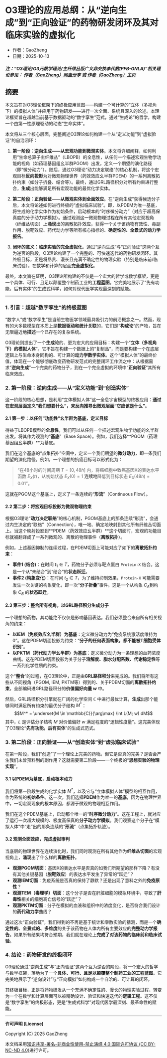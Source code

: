 # O3理论的应用总纲：从“逆向生成”到“正向验证”的药物研发闭环及其对临床实验的虚拟化

- 作者：GaoZheng
- 日期：2025-10-13

#### ***注：“O3理论/O3元数学理论/主纤维丛版广义非交换李代数(PFB-GNLA)”相关理论参见： [作者（GaoZheng）网盘分享](https://drive.google.com/drive/folders/1lrgVtvhEq8cNal0Aa0AjeCNQaRA8WERu?usp=sharing) 或 [作者（GaoZheng）主页](https://mymetamathematics.blogspot.com)***

## 摘要
本文旨在对O3理论框架下的终极应用蓝图——构建一个可计算的“立体（多视角下）的模拟人体”并应用于药物研发——进行一次全面、系统且深入的论述。本理论框架旨在超越当前基于数据驱动的“数字孪生”范式，通过“生成论”的哲学，构建一个由第一性原理驱动的动态“生命实体”。

本文将从三个核心层面，完整阐述O3理论如何构建一个从“定义功能”到“虚拟验证”的自洽闭环：
1.  **第一阶段：逆向生成——从宏观功能到微观实体**。本文将详细阐释，如何利用“生命总算子主纤维丛”（LBOPB）的全息性，从任何一个描述宏观生物学功能的视角（如药理基因组幺半群PGOM）出发，定义一个期望的演化路径（即“微分动力”）。随后，通过O3理论“动力决定联络”的核心机制，将这个宏观目标**反向投影**为对微观物理世界（药效效应幺半群PDEM）的一系列离散拓扑约束（如分子折叠、结合等）。最终，通过GRL路径积分对所有约束进行整合，**生成**出能够满足所有宏观功能的最优化学实体。

2.  **第二阶段：正向验证——从微观实体到全面效应**。在“逆向生成”获得候选分子后，本文将论述如何进行终极的“虚拟临床试验”。即，以PDEM为唯一基底，将生成的化学实体作为初始条件，启动根本的“时序微分动力”（对应于超高保真度的分子动力学模拟）。通过观测这一微观物理过程在所有其他宏观视角（纤维丛切面）上**涌现**出的离散拓扑效应，获得一个关于该药物有效性、毒副作用、脱靶效应、药代动力学等所有核心指标的、**确定性的、全景式的动力学报告**。

3.  **闭环的意义：临床实验的完全虚拟化**。通过“逆向生成”与“正向验证”这两个互为逆否的阶段，O3理论构建了一个完整的、可快速迭代的药物研发闭环。其终极目标，正是将昂贵、漫长且充满不确定性的物理实验（特别是临床前/临床试验），在数学和计算的层面**完全虚拟化**。

最终，本文旨在证明，O3理论所构建的不仅是一个宏大的哲学或数学框架，更是一个具体、可行、且足以颠覆整个制药工业的**工程蓝图**。它完美地展示了“先有功能，后有实体”的生成式科学，如何对现代医学实现最深刻的赋能。

---

### **1. 引言：超越“数字孪生”的终极蓝图**

“数字人”或“数字孪生”是当前生物医学领域最具吸引力的前沿概念之一。然而，现有的大多数模型在本质上是**数据驱动和统计关联**的，它们是“**构成论**”的产物，旨在无限逼近地**描述**一个已存在的复杂系统。

O3理论则提出了一个**生成论**的、更为宏大的应用目标：构建一个“**立体（多视角下）的模拟人体**”。它不旨在构建一个数据上的“复制品”，而是要构建一个在底层逻辑上与生命本身同构的、可计算的**动力学数学实体**。这个“模拟人体”的最终价值，体现在一个能够彻底改变药物研发范式的完整闭环工作流之中：从根据需求“**逆向生成**”一个完美的药物分子，到在一个完全虚拟的环境中“**正向验证**”其所有临床效应。

### **2. 第一阶段：逆向生成——从“定义功能”到“创造实体”**

这一阶段的核心思想，是利用“立体模拟人体”这一全息宇宙模型的终极应用：**通过在宏观层面定义“我们想要什么”，来反向推导出微观层面“它应该是什么”**。

#### **2.1 第一步：以任何“功能性”幺半群为基底，定义目标**

得益于LBOPB模型的**全息性**，我们可以从任何一个描述宏观生物学功能的幺半群出发，将其作为观测的“**基底**”（Base Space）。例如，我们选择**PGOM（药理基因组幺半群）**为基底。

我们在这个基底的“点集拓扑”空间中，定义一个我们期望的**微分动力**，即一条我们期望的演化路径。例如，一个理想的抗癌目标可以形式化为：
> “在48小时的时间周期 $T=[0, 48h]$ 内，将癌细胞中致癌基因X的表达水平函数 $E_X(t)$，从初始状态 $E_X(0)=1$ **连续地**降低到目标状态 $E_X(48h)=0.01$”。

这就在PGOM这个基底上，定义了一条连续的“**形流**”（Continuous Flow）。

#### **2.2 第二步：将宏观目标投影为微观物理约束**

根据O3理论“**动力决定联络**”的核心机制，PGOM基底上的那条连续“形流”，会通过内生决定的“联络”（Connection），唯一地、确定地映射到其他所有纤维丛切面上。当这个映射投影到**PDEM（药效效应幺半群）**这个切面时，宏观的功能目标就被翻译成了一系列微观的、离散的物理事件（**离散拓扑**）。

例如，上述基因抑制的连续过程，在PDEM切面上可能对应了如下的**离散拓扑约束**：
* **事件1 (结合)**：在时间 $t_1 \in T$，药物分子必须与靶点蛋白 `Protein-X` 结合。这是一个从“未结合”到“结合”的**状态跃迁**。
* **事件2 (构象变化)**：在时间 $t_2 \in T$，为了维持抑制效果，`Protein-X` 可能需要发生一次关键的构象变化，即一次“**分子折叠**”事件。这是一个从构象 $C_A$到构象 $C_B$ 的**状态跃迁**。

#### **2.3 第三步：整合所有视角，以GRL路径积分生成分子**

一个理想的药物，其功能绝不仅仅是影响基因表达。我们必须整合来自所有相关视角的约束：
* **以IEM（免疫效应幺半群）为基底**：定义微分动力为“免疫系统激活度维持为0”。这在PDEM切面投影为约束：“**分子的任何表面构象，都不能被T细胞受体识别**”。
* **以PKTM（药代动力学幺半群）为基底**：定义微分动力为一条理想的血药浓度曲线。这在PDEM切面投影为关于分子**溶解度、脂水分配系数、代谢稳定性**等一系列化学性质的约束。

这个“**整合**”的过程，在O3理论中，正是由**GRL路径积分**来完成的。我们将所有这些从不同视角（PGOM, IEM, PKTM等）得到的、关于PDEM切面的**离散拓扑约束**，全部编码进GRL路径积分的**价值偏好向量 $w$** 中。

然后，GRL路径积分引擎就在广阔的化学空间 $\mathbb{C}$ 中进行最优计算，**生成**出那个能够同时满足所有约束的最优分子结构 $M^*$：
$$M^* = \underset{M \in \mathbb{C}}{\arg\max} \int L(M; w) dM$$
其中，$L$ 是评估分子结构 $M$ 对价值偏好 $w$ 满足程度的“逻辑性度量”。这完美体现了O3理论“**先有功能，后有实体**”的生成式范式。

### **3. 第二阶段：正向验证——从“创造实体”到“虚拟临床试验”**

在第一阶段，我们“创造”了一个理论上完美的药物。但它是否真的完美？是否会产生我们未曾预料到的副作用？这就需要第二阶段——一个终极的“**思想实验的物理实现**”。

#### **3.1 以PDEM为基底，启动根本动力**

我们将第一阶段生成的化学实体 $M^*$，以及它与“立体模拟人体”模型的相互作用，作为系统的**初始条件**。这一次，我们选择**PDEM**作为唯一的**基底**，因为在物理世界中，一切宏观现象的根本原因，都源于微观的物理相互作用。

我们在这个PDEM基底上，启动那个唯一的“**时序微分动力**”。这在工程上，就对应了运行一次超大规模的、极度高保真的**分子动力学模拟**。我们观察这个分子在“模拟人体”中“走”出的那条连续的“**形流**”（点集拓扑轨迹）。

#### **3.2 观测全面效应，完成虚拟审判**

当底层的物理世界在连续演化时，我们同时观测在所有其他作为**纤维丛切面**的宏观视角上，**涌现**出了什么样的**离散拓扑**。
* **观测PGOM切面**：基因X的表达水平是否真的如我们所期望的那样下降？有没有其他关键基因（**脱靶效应**）的表达水平发生了异常的“跃迁”？
* **观测IEM切面**：免疫系统是否真的保持了静默？还是出现了意料之外的**免疫原性**？
* **观测TEM（毒理学）切面**：这个分子是否在肝脏细胞的模拟环境中，导致了**肝毒性**相关的细胞凋亡信号的“跃迁”？
* **观测PKTM切面**：分子在模拟的血液和组织中的浓度变化，是否符合我们设计的**药代动力学**曲线？

通过这次“正向验证”，我们得到的不再是基于统计和零散实验的猜测，而是一个**确定性的、全景式的、多维度**的关于该药物在人体内所有主要效应的**完整动力学报告**。如果所有结果均符合预期，我们就在理论上**完成了对该药物的临床前和临床试验**。

### **4. 结论：药物研发的终极闭环**

O3理论通过“逆向生成”与“正向验证”这两个互为逆否的阶段，将一个宏大的哲学与数学框架，落地为了一个**具体、可行、且足以颠覆整个制药工业的工程蓝图**。它完美地展示了“逆向设计”与“正向模拟”如何构成一个自洽的、可计算的闭环。

其终极目标，正是将药物研发从一个充满不确定性的、漫长的物理实验过程，转变为一个在数学和计算层面可以被精确设计、验证和快速迭代的**逻辑工程**。这不仅是“数字孪生”的终极形态，更是“生成式科学”对现代医学最深刻、最革命性的赋能。

---

**许可声明 (License)**

Copyright (C) 2025 GaoZheng

本文档采用[知识共享-署名-非商业性使用-禁止演绎 4.0 国际许可协议 (CC BY-NC-ND 4.0)](https://creativecommons.org/licenses/by-nc-nd/4.0/deed.zh-Hans)进行许可。
